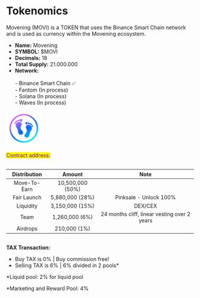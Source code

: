 # Tokenomics

Movening (MOVI) is a TOKEN that uses the Binance Smart Chain network and is used as currency within the Movening ecosystem.

* **Name:** Movening&#x20;
* **SYMBOL:** $MOVI
* **Decimals:** 18
* **Total Supply:** 21.000.000
* **Network:** \
  \
  \- Binance Smart Chain ✅\
  \- Fantom (In process)\
  \- Solana (In process)\
  \- Waves (In process)&#x20;

![](../.gitbook/assets/as.png)

<mark style="color:purple;">Contract address:</mark>&#x20;

##

| Distribution |      Amount      |                     Note                     |
| :----------: | :--------------: | :------------------------------------------: |
| Move-To-Earn | 10,500,000 (50%) |                                              |
|  Fair Launch |  5,880,000 (28%) |            Pinksale - Unlock 100%            |
|   Liquidity  |  3,150,000 (15%) |                    DEX/CEX                   |
|     Team     |  1,260,000 (6%)  | 24 months cliff, linear vesting over 2 years |
|   Airdrops   |   210,000 (1%)   |                                              |

##

**TAX Transaction:**

* Buy TAX is 0% | Buy commission free!
* Selling TAX is 6% | 6% divided in 2 pools\*

\*Liquid pool: 2% for liquid pool

\*Marketing and Reward Pool: 4%
